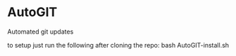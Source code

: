 # AutoGIT
Automated git updates


to setup just run the following after cloning the repo: bash AutoGIT-install.sh

